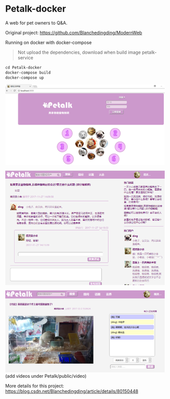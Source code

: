 # Petalk-docker
A web for pet owners to Q&A.
 
Original project: https://github.com/Blanchedingding/ModernWeb

Running on docker with docker-compose

> Not upload the dependencies, download when build image petalk-service


```
cd Petalk-docker
docker-compose build
docker-compose up
```

![avatar](readme1.png)

![avatar](readme2.png)

![avatar](readme3.png)
(add videos under Petalk/public/video)

More details for this project: https://blog.csdn.net/Blanchedingding/article/details/80150448


 
